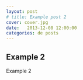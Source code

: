 ```yaml
---
layout: post
# title: Example post 2
cover: cover.jpg
date:   2013-12-08 12:00:00
categories: de posts
---
```


## Example 2

Example 2
